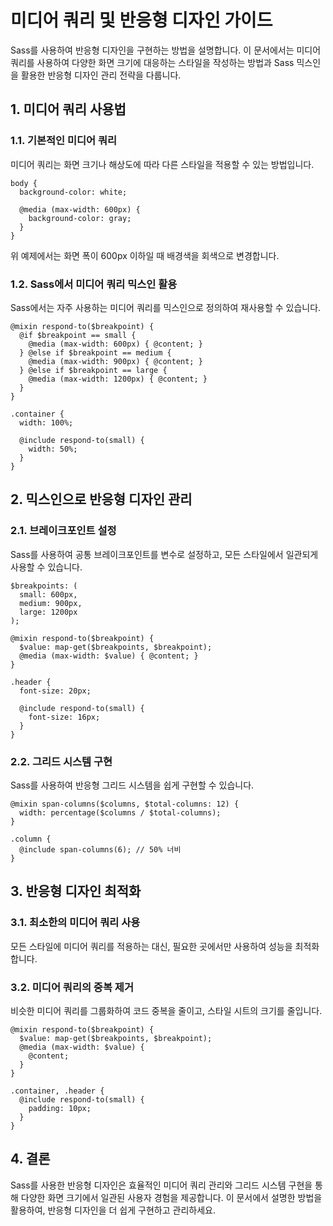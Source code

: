 # 미디어 쿼리 및 반응형 디자인 가이드

Sass를 사용하여 반응형 디자인을 구현하는 방법을 설명합니다. 이 문서에서는 미디어 쿼리를 사용하여 다양한 화면 크기에 대응하는 스타일을 작성하는 방법과 Sass 믹스인을 활용한 반응형 디자인 관리 전략을 다룹니다.

## 1. 미디어 쿼리 사용법

### 1.1. 기본적인 미디어 쿼리
미디어 쿼리는 화면 크기나 해상도에 따라 다른 스타일을 적용할 수 있는 방법입니다.

```
body {
  background-color: white;

  @media (max-width: 600px) {
    background-color: gray;
  }
}
```

위 예제에서는 화면 폭이 600px 이하일 때 배경색을 회색으로 변경합니다.

### 1.2. Sass에서 미디어 쿼리 믹스인 활용
Sass에서는 자주 사용하는 미디어 쿼리를 믹스인으로 정의하여 재사용할 수 있습니다.

```
@mixin respond-to($breakpoint) {
  @if $breakpoint == small {
    @media (max-width: 600px) { @content; }
  } @else if $breakpoint == medium {
    @media (max-width: 900px) { @content; }
  } @else if $breakpoint == large {
    @media (max-width: 1200px) { @content; }
  }
}

.container {
  width: 100%;

  @include respond-to(small) {
    width: 50%;
  }
}
```

## 2. 믹스인으로 반응형 디자인 관리

### 2.1. 브레이크포인트 설정
Sass를 사용하여 공통 브레이크포인트를 변수로 설정하고, 모든 스타일에서 일관되게 사용할 수 있습니다.

```
$breakpoints: (
  small: 600px,
  medium: 900px,
  large: 1200px
);

@mixin respond-to($breakpoint) {
  $value: map-get($breakpoints, $breakpoint);
  @media (max-width: $value) { @content; }
}

.header {
  font-size: 20px;

  @include respond-to(small) {
    font-size: 16px;
  }
}
```

### 2.2. 그리드 시스템 구현
Sass를 사용하여 반응형 그리드 시스템을 쉽게 구현할 수 있습니다.

```
@mixin span-columns($columns, $total-columns: 12) {
  width: percentage($columns / $total-columns);
}

.column {
  @include span-columns(6); // 50% 너비
}
```

## 3. 반응형 디자인 최적화

### 3.1. 최소한의 미디어 쿼리 사용
모든 스타일에 미디어 쿼리를 적용하는 대신, 필요한 곳에서만 사용하여 성능을 최적화합니다.

### 3.2. 미디어 쿼리의 중복 제거
비슷한 미디어 쿼리를 그룹화하여 코드 중복을 줄이고, 스타일 시트의 크기를 줄입니다.

```
@mixin respond-to($breakpoint) {
  $value: map-get($breakpoints, $breakpoint);
  @media (max-width: $value) {
    @content;
  }
}

.container, .header {
  @include respond-to(small) {
    padding: 10px;
  }
}
```

## 4. 결론

Sass를 사용한 반응형 디자인은 효율적인 미디어 쿼리 관리와 그리드 시스템 구현을 통해 다양한 화면 크기에서 일관된 사용자 경험을 제공합니다. 이 문서에서 설명한 방법을 활용하여, 반응형 디자인을 더 쉽게 구현하고 관리하세요.
